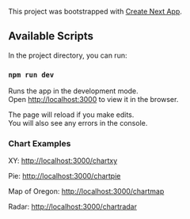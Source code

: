 This project was bootstrapped with [Create Next App](https://github.com/segmentio/create-next-app).

## Available Scripts

In the project directory, you can run:

### `npm run dev`

Runs the app in the development mode.<br>
Open [http://localhost:3000](http://localhost:3000) to view it in the browser.

The page will reload if you make edits.<br>
You will also see any errors in the console.

### Chart Examples

XY: [http://localhost:3000/chartxy](http://localhost:3000/chartxy)

Pie: [http://localhost:3000/chartpie](http://localhost:3000/chartpie)

Map of Oregon: [http://localhost:3000/chartmap](http://localhost:3000/chartmap)

Radar: [http://localhost:3000/chartradar](http://localhost:3000/chartradar)
